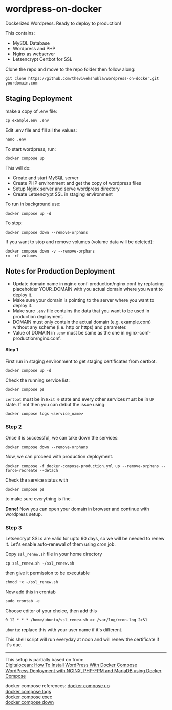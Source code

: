 # wordpress-on-docker
Dockerized Wordpress. Ready to deploy to production!

This contains:
* MySQL Database
* Wordpress and PHP
* Nginx as webserver
* Letsencrypt Certbot for SSL

Clone the repo and move to the repo folder then follow along:
```
git clone https://github.com/thevivekshukla/wordpress-on-docker.git yourdomain.com
```

## Staging Deployment
make a copy of .env file:
```shell
cp example.env .env
```

Edit .env file and fill all the values:
```
nano .env
```

To start wordpress, run:
```
docker compose up
```

This will do:
* Create and start MySQL server
* Create PHP environment and get the copy of wordpress files
* Setup Nginx server and serve wordpress directory
* Create Letsencrypt SSL in staging environment

To run in background use:
```
docker compose up -d
```

To stop:
```
docker compose down --remove-orphans
```

If you want to stop and remove volumes (volume data will be deleted):
```
docker compose down -v --remove-orphans
rm -rf volumes
```


## Notes for Production Deployment

* Update domain name in nginx-conf-production/nginx.conf by replacing placeholder YOUR_DOMAIN with you actual domain where you want to deploy it.
* Make sure your domain is pointing to the server where you want to deploy it.
* Make sure `.env` file contains the data that you want to be used in production deployment.
* DOMAIN must only contain the actual domain (e.g. example.com) without any scheme (i.e. http or https) and parameter.
* Value of DOMAIN in `.env` must be same as the one in nginx-conf-production/nginx.conf.

#### Step 1
First run in staging environment to get staging certificates from certbot.
```
docker compose up -d
```

Check the running service list:
```
docker compose ps
```

`certbot` must be in `Exit 0` state and every other services must be in `UP` state. If not then you can debut the issue using:
```
docker compose logs <service_name>
```

### Step 2
Once it is successful, we can take down the services:
```
docker compose down --remove-orphans
```

Now, we can proceed with production deployment.
```
docker compose -f docker-compose-production.yml up --remove-orphans --force-recreate --detach
```

Check the service status with
```
docker compose ps
```
to make sure everything is fine.

**Done!** Now you can open your domain in browser and continue with wordpress setup.


### Step 3
Letsencrypt SSLs are valid for upto 90 days, so we will be needed to renew it. Let's enable auto-renewal of them using cron job.

Copy `ssl_renew.sh` file in your home directory
```
cp ssl_renew.sh ~/ssl_renew.sh
```
then give it permission to be executable
```
chmod +x ~/ssl_renew.sh
```
Now add this in crontab
```
sudo crontab -e
```
Choose editor of your choice, then add this
```
0 12 * * * /home/ubuntu/ssl_renew.sh >> /var/log/cron.log 2>&1
```
`ubuntu`: replace this with your user name if it's different.

This shell script will run everyday at noon and will renew the certificate if it's due.

---

This setup is partially based on from:  
[Digitalocean: How To Install WordPress With Docker Compose](https://www.digitalocean.com/community/tutorials/how-to-install-wordpress-with-docker-compose)  
[WordPress Deployment with NGINX, PHP-FPM and MariaDB using Docker Compose](https://medium.com/swlh/wordpress-deployment-with-nginx-php-fpm-and-mariadb-using-docker-compose-55f59e5c1a)

docker compose references:
[docker compose up](https://docs.docker.com/engine/reference/commandline/compose_up/)  
[docker compose logs](https://docs.docker.com/engine/reference/commandline/compose_logs/)  
[docker compose exec](https://docs.docker.com/engine/reference/commandline/compose_exec/)  
[docker compose down](https://docs.docker.com/engine/reference/commandline/compose_down/)  

